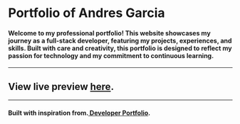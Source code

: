 
# Portfolio of Andres Garcia

#### Welcome to my professional portfolio! This website showcases my journey as a full-stack developer, featuring my projects, experiences, and skills. Built with care and creativity, this portfolio is designed to reflect my passion for technology and my commitment to continuous learning.

---

## View live preview [here](andresgarciaportfolio.netlify.app).

---

#### Built with inspiration from.[ Developer Portfolio](andresgarciaportfolio.netlify.app).
